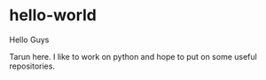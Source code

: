 # hello-world

Hello Guys

Tarun here. I like to work on python and hope to put on some useful repositories.
